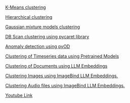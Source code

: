 [K-Means clustering](https://colab.research.google.com/drive/1Aklf6pAIGzxeTRCJkLyaOAwqUfjoAAjf?usp=sharing)

[Hierarchical clustering](https://colab.research.google.com/drive/1rpEdMdbhxMnwQKoF01QC9lcEEw_KaaPc?usp=sharing)

[Gaussian mixture models clustering](https://colab.research.google.com/drive/1U8nA0yOuyqD4to9YRBLGRWoB438A7lm5?usp=sharing)

[DB Scan clustering using pycaret library](https://colab.research.google.com/drive/11hZ7_MudLajrO761m0i4P_F4OxFIzYuo?usp=sharing)

[Anomaly detection using pyOD](https://colab.research.google.com/drive/1k_Tn1_mMGCHUgl81cWDGuPaZ-mM2Kd9k?usp=sharing)

[Clustering of Timeseries data using Pretrained Models](https://colab.research.google.com/drive/1x56ClPssGwc-ybbB4sky8mqzG7HUHljY?usp=sharing)

[Clustering  of Documents using LLM Embeddings](https://colab.research.google.com/drive/1_QzcWwRnoUuYg8H920lOdiL3uyyZvTPK?usp=sharing)

[Clustering Images using ImageBind LLM Embeddings.](https://colab.research.google.com/drive/11SucUaftzer9m4CbjDeX0mPbMeUU562t?usp=sharing)

[Clustering Audio files using ImageBind LLM Embeddings.]()

[Youtube Link]()
